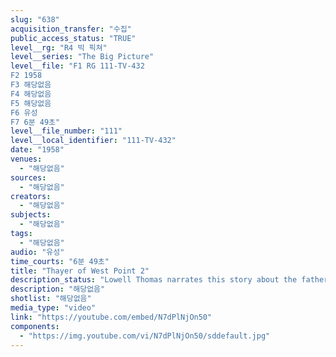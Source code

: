 ```yaml
---
slug: "638"
acquisition_transfer: "수집"
public_access_status: "TRUE"
level__rg: "R4 빅 픽쳐"
level__series: "The Big Picture"
level__file: "F1 RG 111-TV-432
F2 1958
F3 해당없음
F4 해당없음
F5 해당없음
F6 유성
F7 6분 49초"
level__file_number: "111"
level__local_identifier: "111-TV-432"
date: "1958"
venues: 
  - "해당없음"
sources: 
  - "해당없음"
creators: 
  - "해당없음"
subjects: 
  - "해당없음"
tags: 
  - "해당없음"
audio: "유성"
time_courts: "6분 49초"
title: "Thayer of West Point 2"
description_status: "Lowell Thomas narrates this story about the father of West Point. An outstanding cast recreates the life of Sylvanus Thayer at the Academy."
description: "해당없음"
shotlist: "해당없음"
media_type: "video"
link: "https://youtube.com/embed/N7dPlNjOn50"
components: 
  - "https://img.youtube.com/vi/N7dPlNjOn50/sddefault.jpg"
---
```


